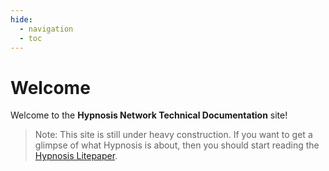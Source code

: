 ```yaml
---
hide:
  - navigation
  - toc
---
```


# Welcome

Welcome to the **Hypnosis Network Technical Documentation** site!

> Note: This site is still under heavy construction. If you want to get a glimpse of what Hypnosis is about, then you should start reading the [Hypnosis Litepaper](https://hypnosisfoundation.github.io/documentation/litepaper/).
